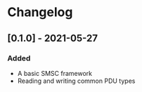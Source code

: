 # Changelog

## [0.1.0] - 2021-05-27
### Added
- A basic SMSC framework
- Reading and writing common PDU types
